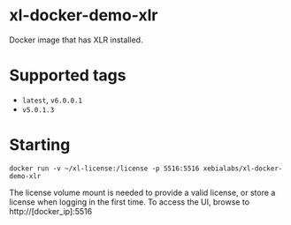 # xl-docker-demo-xlr #

Docker image that has XLR installed.

# Supported tags #

* `latest`, `v6.0.0.1`
* `v5.0.1.3`

# Starting #

```
docker run -v ~/xl-license:/license -p 5516:5516 xebialabs/xl-docker-demo-xlr
```

The license volume mount is needed to provide a valid license, or store a license when logging in the first time. To access the UI, browse to http://[docker_ip]:5516
